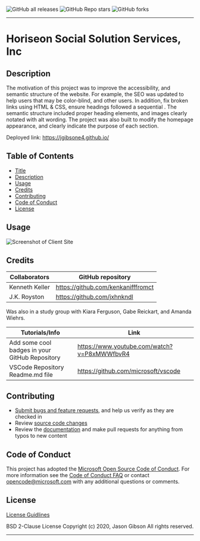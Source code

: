 ![GitHub all releases](https://img.shields.io/github/downloads/jgibsone4/jgibsone4.github.io/total?style=flat-square)
![GitHub Repo stars](https://img.shields.io/github/stars/jgibsone4/jgibsone4.github.io?style=flat-square)
![GitHub forks](https://img.shields.io/github/forks/jgibsone4/jgibsone4.github.io?style=social)

---

# Horiseon Social Solution Services, Inc


## Description 

The motivation of this project was to improve the accessibility, and semantic structure of the website.  For example, the SEO was updated to help users that may be color-blind, and other users.  In addition, fix broken links using HTML & CSS, ensure headings followed a sequential .  The semantic structure included proper heading elements, and images clearly notated with alt wording.  The project was also built to modify the homepage appearance, and clearly indicate the purpose of each section.

Deployed link:
https://jgibsone4.github.io/


## Table of Contents

* [Title](#horiseon-social-solution-services-inc)
* [Description](#description)
* [Usage](#usage)
* [Credits](#credits)
* [Contributing](#contributing)
* [Code of Conduct](#code-of-conduct)
* [License](#license)


## Usage 

![Screenshot of Client Site](https://github.com/jgibsone4/jgibsone4.github.io/blob/main/assets/images/01-html-css-git-homework-demo.png)


## Credits

Collaborators                                   | GitHub repository
------------                                    | -------------
Kenneth Keller                                  | https://github.com/kenkanifffromct
J.K. Royston                                    | https://github.com/jxhnkndl


Was also in a study group with Kiara Ferguson, Gabe Reickart, and Amanda Wiehrs.  


Tutorials/Info                                  | Link
------------                                    | -------------
Add some cool badges in your GitHub Repository  | https://www.youtube.com/watch?v=P8xMWWfbvR4
VSCode Repository Readme.md file                | https://github.com/microsoft/vscode


## Contributing

* [Submit bugs and feature requests](https://github.com/jgibsone4/jgibsone4.github.io/issues), and help us verify as they are checked in
* Review [source code changes](https://github.com/jgibsone4/jgibsone4.github.io/pulls)
* Review the [documentation](https://github.com/jgibsone4/jgibsone4.github.io) and make pull requests for anything from typos to new content


## Code of Conduct

This project has adopted the [Microsoft Open Source Code of Conduct](https://opensource.microsoft.com/codeofconduct/). For more information see the [Code of Conduct FAQ](https://opensource.microsoft.com/codeofconduct/faq/) or contact [opencode@microsoft.com](mailto:opencode@microsoft.com) with any additional questions or comments.


## License

[License Guidlines](/License.txt)

BSD 2-Clause License
Copyright (c) 2020, Jason Gibson
All rights reserved.

---

